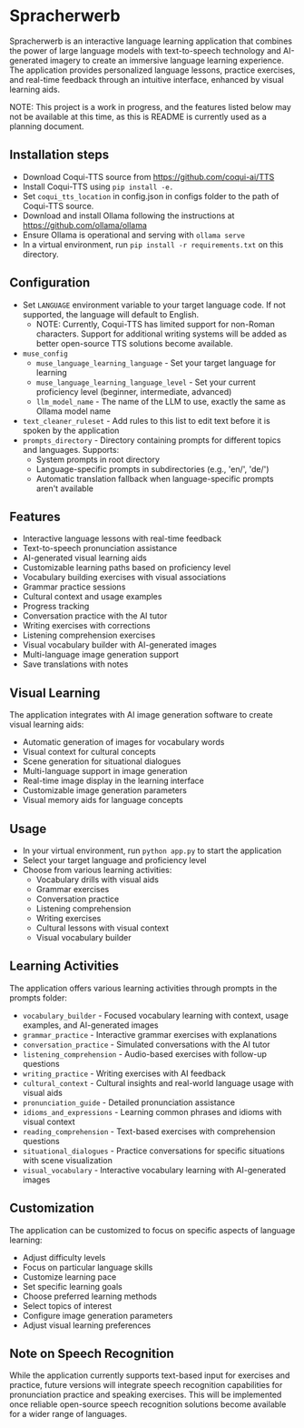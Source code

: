 # Spracherwerb

Spracherwerb is an interactive language learning application that combines the power of large language models with text-to-speech technology and AI-generated imagery to create an immersive language learning experience. The application provides personalized language lessons, practice exercises, and real-time feedback through an intuitive interface, enhanced by visual learning aids.

NOTE: This project is a work in progress, and the features listed below may not be available at this time, as this is README is currently used as a planning document.

## Installation steps

- Download Coqui-TTS source from https://github.com/coqui-ai/TTS
- Install Coqui-TTS using `pip install -e.`
- Set `coqui_tts_location` in config.json in configs folder to the path of Coqui-TTS source.
- Download and install Ollama following the instructions at https://github.com/ollama/ollama
- Ensure Ollama is operational and serving with `ollama serve`
- In a virtual environment, run `pip install -r requirements.txt` on this directory.

## Configuration

- Set `LANGUAGE` environment variable to your target language code. If not supported, the language will default to English.
    - NOTE: Currently, Coqui-TTS has limited support for non-Roman characters. Support for additional writing systems will be added as better open-source TTS solutions become available.
- `muse_config`
    - `muse_language_learning_language` - Set your target language for learning
    - `muse_language_learning_language_level` - Set your current proficiency level (beginner, intermediate, advanced)
    - `llm_model_name` - The name of the LLM to use, exactly the same as Ollama model name
- `text_cleaner_ruleset` - Add rules to this list to edit text before it is spoken by the application
- `prompts_directory` - Directory containing prompts for different topics and languages. Supports:
  - System prompts in root directory
  - Language-specific prompts in subdirectories (e.g., 'en/', 'de/')
  - Automatic translation fallback when language-specific prompts aren't available

## Features

- Interactive language lessons with real-time feedback
- Text-to-speech pronunciation assistance
- AI-generated visual learning aids
- Customizable learning paths based on proficiency level
- Vocabulary building exercises with visual associations
- Grammar practice sessions
- Cultural context and usage examples
- Progress tracking
- Conversation practice with the AI tutor
- Writing exercises with corrections
- Listening comprehension exercises
- Visual vocabulary builder with AI-generated images
- Multi-language image generation support
- Save translations with notes

## Visual Learning

The application integrates with AI image generation software to create visual learning aids:
- Automatic generation of images for vocabulary words
- Visual context for cultural concepts
- Scene generation for situational dialogues
- Multi-language support in image generation
- Real-time image display in the learning interface
- Customizable image generation parameters
- Visual memory aids for language concepts

## Usage

- In your virtual environment, run `python app.py` to start the application
- Select your target language and proficiency level
- Choose from various learning activities:
  - Vocabulary drills with visual aids
  - Grammar exercises
  - Conversation practice
  - Listening comprehension
  - Writing exercises
  - Cultural lessons with visual context
  - Visual vocabulary builder

## Learning Activities

The application offers various learning activities through prompts in the prompts folder:

- `vocabulary_builder` - Focused vocabulary learning with context, usage examples, and AI-generated images
- `grammar_practice` - Interactive grammar exercises with explanations
- `conversation_practice` - Simulated conversations with the AI tutor
- `listening_comprehension` - Audio-based exercises with follow-up questions
- `writing_practice` - Writing exercises with AI feedback
- `cultural_context` - Cultural insights and real-world language usage with visual aids
- `pronunciation_guide` - Detailed pronunciation assistance
- `idioms_and_expressions` - Learning common phrases and idioms with visual context
- `reading_comprehension` - Text-based exercises with comprehension questions
- `situational_dialogues` - Practice conversations for specific situations with scene visualization
- `visual_vocabulary` - Interactive vocabulary learning with AI-generated images

## Customization

The application can be customized to focus on specific aspects of language learning:
- Adjust difficulty levels
- Focus on particular language skills
- Customize learning pace
- Set specific learning goals
- Choose preferred learning methods
- Select topics of interest
- Configure image generation parameters
- Adjust visual learning preferences

## Note on Speech Recognition

While the application currently supports text-based input for exercises and practice, future versions will integrate speech recognition capabilities for pronunciation practice and speaking exercises. This will be implemented once reliable open-source speech recognition solutions become available for a wider range of languages.






